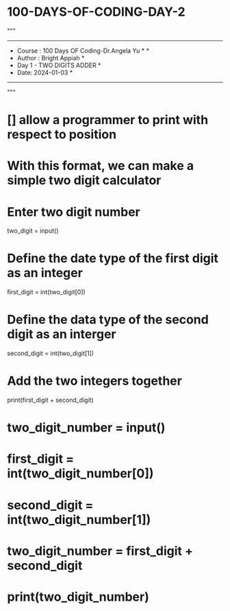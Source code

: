 # 100-DAYS-OF-CODING-DAY-2
"""
***********************************************
* Course : 100 Days OF Coding-Dr.Angela Yu     *                              *
* Author : Bright  Appiah                      *
* Day 1 - TWO DIGITS ADDER                  *
* Date: 2024-01-03                             *
************************************************
"""

# [] allow a programmer to print with respect to position
# With this format, we can make a simple two digit calculator

# Enter two digit number
two_digit = input()

# Define the date type of the first digit as an integer
first_digit = int(two_digit[0])

# Define the data type of the second digit as an interger
second_digit = int(two_digit[1])

# Add the two integers together
print(first_digit + second_digit)

# two_digit_number = input()
# first_digit = int(two_digit_number[0])
# second_digit = int(two_digit_number[1])
# two_digit_number = first_digit + second_digit
# print(two_digit_number)
